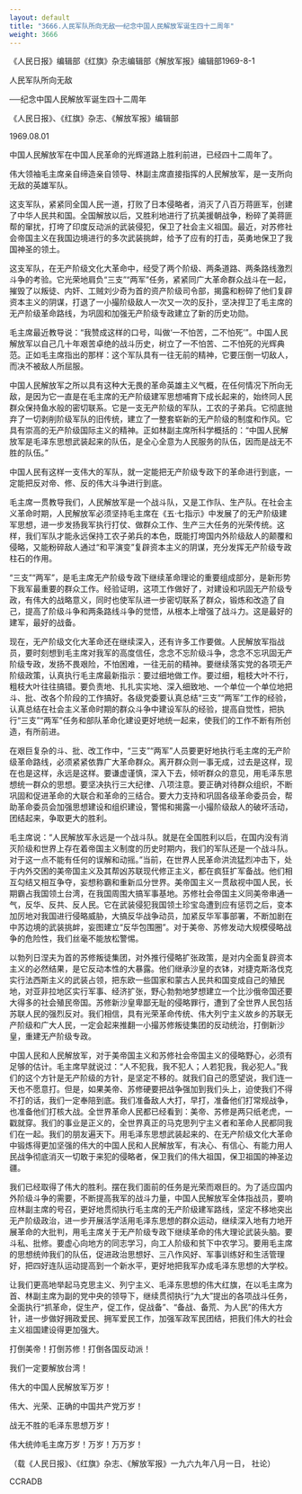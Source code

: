 ```yaml
---
layout: default
title: "3666.人民军队所向无敌──纪念中国人民解放军诞生四十二周年"
weight: 3666
---
```


《人民日报》编辑部《红旗》杂志编辑部《解放军报》编辑部1969-8-1

人民军队所向无敌

──纪念中国人民解放军诞生四十二周年

《人民日报》、《红旗》杂志、《解放军报》编辑部

1969.08.01

中国人民解放军在中国人民革命的光辉道路上胜利前进，已经四十二周年了。

伟大领袖毛主席亲自缔造亲自领导、林副主席直接指挥的人民解放军，是一支所向无敌的英雄军队。

这支军队，紧紧同全国人民一道，打败了日本侵略者，消灭了八百万蒋匪军，创建了中华人民共和国。全国解放以后，又胜利地进行了抗美援朝战争，粉碎了美蒋匪帮的窜扰，打垮了印度反动派的武装侵犯，保卫了社会主义祖国。最近，对苏修社会帝国主义在我国边境进行的多次武装挑衅，给予了应有的打击，英勇地保卫了我国神圣的领土。

这支军队，在无产阶级文化大革命中，经受了两个阶级、两条道路、两条路线激烈斗争的考验。它光荣地肩负“三支”“两军”任务，紧紧同广大革命群众战斗在一起，摧毁了以叛徒、内奸、工贼刘少奇为首的资产阶级司令部，揭露和粉碎了他们复辟资本主义的阴谋，打退了一小撮阶级敌人一次又一次的反扑，坚决捍卫了毛主席的无产阶级革命路线，为巩固和加强无产阶级专政建立了新的历史功勋。

毛主席最近教导说：“我赞成这样的口号，叫做‘一不怕苦，二不怕死’”。中国人民解放军以自己几十年艰苦卓绝的战斗历史，树立了一不怕苦、二不怕死的光辉典范。正如毛主席指出的那样：这个军队具有一往无前的精神，它要压倒一切敌人，而决不被敌人所屈服。

中国人民解放军之所以具有这种大无畏的革命英雄主义气概，在任何情况下所向无敌，是因为它一直是在毛主席的无产阶级建军思想哺育下成长起来的，始终同人民群众保持鱼水般的密切联系。它是一支无产阶级的军队，工农的子弟兵。它彻底抛弃了一切剥削阶级军队的旧传统，建立了一整套崭新的无产阶级的制度和作风。它具有崇高的无产阶级国际主义的精神。正如林副主席所科学概括的：“中国人民解放军是毛泽东思想武装起来的队伍，是全心全意为人民服务的队伍，因而是战无不胜的队伍。”

中国人民有这样一支伟大的军队，就一定能把无产阶级专政下的革命进行到底，一定能把反对帝、修、反的伟大斗争进行到底。

毛主席一贯教导我们，人民解放军是一个战斗队，又是工作队、生产队。在社会主义革命时期，人民解放军必须坚持毛主席在《五·七指示》中发展了的无产阶级建军思想，进一步发扬我军执行打仗、做群众工作、生产三大任务的光荣传统。这样，我们军队才能永远保持工农子弟兵的本色，既能打垮国内外阶级敌人的颠覆和侵略，又能粉碎敌人通过“和平演变”复辟资本主义的阴谋，充分发挥无产阶级专政柱石的作用。

“三支”“两军”，是毛主席无产阶级专政下继续革命理论的重要组成部分，是新形势下我军最重要的群众工作。经验证明，这项工作做好了，对建设和巩固无产阶级专政，有伟大的战略意义，同时也使军队进一步密切联系了群众，锻炼和改造了自己，提高了阶级斗争和两条路线斗争的觉悟，从根本上增强了战斗力。这是最好的建军，最好的战备。

现在，无产阶级文化大革命还在继续深入，还有许多工作要做。人民解放军指战员，要时刻想到毛主席对我军的高度信任，念念不忘阶级斗争，念念不忘巩固无产阶级专政，发扬不畏艰险，不怕困难，一往无前的精神。要继续落实党的各项无产阶级政策，认真执行毛主席最新指示：要过细地做工作。要过细，粗枝大叶不行，粗枝大叶往往搞错。要负责地、扎扎实实地、深入细致地、一个单位一个单位地把斗、批、改各个阶段的工作搞好。各级党委要认真总结“三支”“两军”工作的经验，认真总结在社会主义革命时期的群众斗争中建设军队的经验，提高自觉性，把执行“三支”“两军”任务和部队革命化建设更好地统一起来，使我们的工作不断有所创造，有所前进。

在艰巨复杂的斗、批、改工作中，“三支”“两军”人员要更好地执行毛主席的无产阶级革命路线，必须紧紧依靠广大革命群众。离开群众则一事无成，过去是这样，现在也是这样，永远是这样。要谦虚谨慎，深入下去，倾听群众的意见，用毛泽东思想统一群众的思想。要坚决执行三大纪律、八项注意。要正确对待群众组织，不断巩固和促进革命的大联合和革命的三结合。要大力支持和巩固各级革命委员会，帮助革命委员会加强思想建设和组织建设，警惕和揭露一小撮阶级敌人的破坏活动，团结起来，争取更大的胜利。

毛主席说：“人民解放军永远是一个战斗队。就是在全国胜利以后，在国内没有消灭阶级和世界上存在着帝国主义制度的历史时期内，我们的军队还是一个战斗队。对于这一点不能有任何的误解和动摇。”当前，在世界人民革命洪流猛烈冲击下，处于内外交困的美帝国主义及其帮凶苏联现代修正主义，都在疯狂扩军备战。他们相互勾结又相互争夺，妄想称霸和重新瓜分世界。美帝国主义一贯敌视中国人民，长期霸占我国领土台湾，在我国周围大搞军事基地。苏修社会帝国主义同美帝串通一气，反华、反共、反人民。它在武装侵犯我国领土珍宝岛遭到应有惩罚之后，变本加厉地对我国进行侵略威胁，大搞反华战争动员，加紧反华军事部署，不断加剧在中苏边境的武装挑衅，妄图建立“反华包围圈”。对于美帝、苏修发动大规模侵略战争的危险性，我们丝毫不能放松警惕。

以勃列日涅夫为首的苏修叛徒集团，对外推行侵略扩张政策，是对内全面复辟资本主义的必然结果，是它反动本性的大暴露。他们继承沙皇的衣钵，对捷克斯洛伐克实行法西斯主义的武装占领，把东欧一些国家和蒙古人民共和国变成自己的殖民地，对亚非拉地区实行军事、经济扩张，野心勃勃地梦想建立一个比沙俄帝国还要大得多的社会殖民帝国。苏修新沙皇卑鄙无耻的侵略罪行，遭到了全世界人民包括苏联人民的强烈反对。我们相信，具有光荣革命传统、伟大列宁主义故乡的苏联无产阶级和广大人民，一定会起来推翻一小撮苏修叛徒集团的反动统治，打倒新沙皇，重建无产阶级专政。

中国人民和人民解放军，对于美帝国主义和苏修社会帝国主义的侵略野心，必须有足够的估计。毛主席早就说过：“人不犯我，我不犯人；人若犯我，我必犯人。”我们的这个方针是无产阶级的方针，是坚定不移的。就我们自己的愿望说，我们连一天也不愿意打。但是，如果美帝、苏修硬要把战争强加到我们头上，迫使我们不得不打的话，我们一定奉陪到底。我们准备敌人大打，早打，准备他们打常规战争，也准备他们打核大战。全世界革命人民都已经看到：美帝、苏修是两只纸老虎，一戳就穿。我们的事业是正义的，全世界真正的马克思列宁主义者和革命人民都同我们在一起。我们的朋友遍天下。用毛泽东思想武装起来的、在无产阶级文化大革命中锻炼得更加坚强的伟大的中国人民和人民解放军，有决心、有信心、有能力用人民战争彻底消灭一切敢于来犯的侵略者，保卫我们的伟大祖国，保卫祖国的神圣边疆。

我们已经取得了伟大的胜利。摆在我们面前的任务是光荣而艰巨的。为了适应国内外阶级斗争的需要，不断提高我军的战斗力量，中国人民解放军全体指战员，要响应林副主席的号召，更好地贯彻执行毛主席的无产阶级建军路线，坚定不移地突出无产阶级政治，进一步开展活学活用毛泽东思想的群众运动，继续深入地有力地开展革命的大批判，用毛主席关于无产阶级专政下继续革命的伟大理论武装头脑。要斗私、批修。要虚心向地方的同志学习，向工人阶级和贫下中农学习。要用毛主席的思想统帅我们的队伍，促进政治思想好、三八作风好、军事训练好和生活管理好，把四好连队运动提高到一个新水平，更好地把我军办成毛泽东思想的大学校。

让我们更高地举起马克思主义、列宁主义、毛泽东思想的伟大红旗，在以毛主席为首、林副主席为副的党中央的领导下，继续贯彻执行“九大”提出的各项战斗任务，全面执行“抓革命，促生产，促工作，促战备”、“备战、备荒、为人民”的伟大方针，进一步做好拥政爱民、拥军爱民工作，加强军政军民团结，把我们伟大的社会主义祖国建设得更加强大。

打倒美帝！打倒苏修！打倒各国反动派！

我们一定要解放台湾！

伟大的中国人民解放军万岁！

伟大、光荣、正确的中国共产党万岁！

战无不胜的毛泽东思想万岁！

伟大统帅毛主席万岁！万岁！万万岁！

（载《人民日报》、《红旗》杂志、《解放军报》一九六九年八月一日， 社论）

CCRADB

